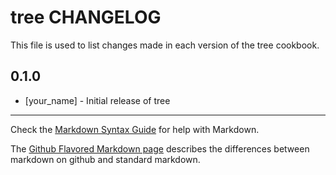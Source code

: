 tree CHANGELOG
==============

This file is used to list changes made in each version of the tree cookbook.

0.1.0
-----
- [your_name] - Initial release of tree

- - -
Check the [Markdown Syntax Guide](http://daringfireball.net/projects/markdown/syntax) for help with Markdown.

The [Github Flavored Markdown page](http://github.github.com/github-flavored-markdown/) describes the differences between markdown on github and standard markdown.
